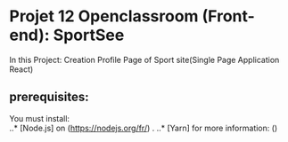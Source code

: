 # Projet 12 Openclassroom (Front-end): SportSee
In this Project: Creation Profile Page of Sport site(Single Page Application React)
## prerequisites:
You must install:  
..* [Node.js] on (https://nodejs.org/fr/) .
..* [Yarn] for more information: ()
